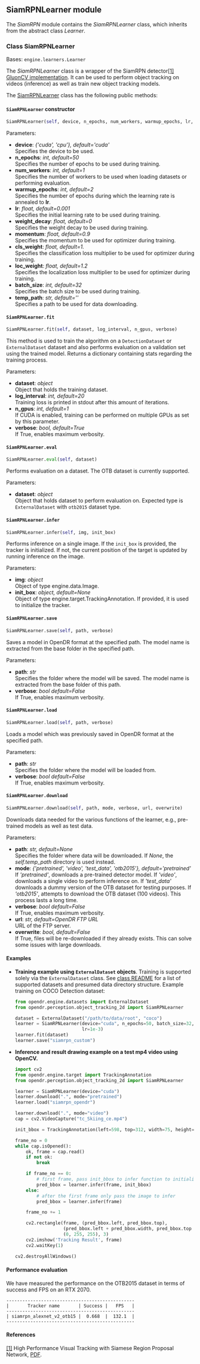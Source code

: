 ## SiamRPNLearner module

The *SiamRPN* module contains the *SiamRPNLearner* class, which inherits from the abstract class *Learner*.

### Class SiamRPNLearner
Bases: `engine.learners.Learner`

The *SiamRPNLearner* class is a wrapper of the SiamRPN detector[[1]](#siamrpn-1)
[GluonCV implementation](https://github.com/dmlc/gluon-cv/tree/master/gluoncv/model_zoo/siamrpn).
It can be used to perform object tracking on videos (inference) as well as train new object tracking models.

The [SiamRPNLearner](/src/opendr/perception/object_tracking_2d/siamrpn/siamrpn_learner.py) class has the following public methods:

#### `SiamRPNLearner` constructor
```python
SiamRPNLearner(self, device, n_epochs, num_workers, warmup_epochs, lr, weight_decay, momentum, cls_weight, loc_weight, batch_size, temp_path)
```

Parameters:

- **device**: *{'cuda', 'cpu'}, default='cuda'*\
  Specifies the device to be used.
- **n_epochs**: *int, default=50*\
  Specifies the number of epochs to be used during training.
- **num_workers**: *int, default=1*\
  Specifies the number of workers to be used when loading datasets or performing evaluation.
- **warmup_epochs**: *int, default=2*\
  Specifies the number of epochs during which the learning rate is annealed to **lr**.
- **lr**: *float, default=0.001*\
  Specifies the initial learning rate to be used during training.
- **weight_decay**: *float, default=0*\
  Specifies the weight decay to be used during training.
- **momentum**: *float, default=0.9*\
  Specifies the momentum to be used for optimizer during training.
- **cls_weight**: *float, default=1.*\
  Specifies the classification loss multiplier to be used for optimizer during training.
- **loc_weight**: *float, default=1.2*\
  Specifies the localization loss multiplier to be used for optimizer during training.
- **batch_size**: *int, default=32*\
  Specifies the batch size to be used during training.
- **temp_path**: *str, default=''*\
  Specifies a path to be used for data downloading.


#### `SiamRPNLearner.fit`
```python
SiamRPNLearner.fit(self, dataset, log_interval, n_gpus, verbose)
```

This method is used to train the algorithm on a `DetectionDataset` or `ExternalDataset` dataset and also performs evaluation on a validation set using the trained model.
Returns a dictionary containing stats regarding the training process.

Parameters:

- **dataset**: *object*\
  Object that holds the training dataset.
- **log_interval**: *int, default=20*\
  Training loss is printed in stdout after this amount of iterations.
- **n_gpus**: *int, default=1*\
  If CUDA is enabled, training can be performed on multiple GPUs as set by this parameter.
- **verbose**: *bool, default=True*\
  If True, enables maximum verbosity.

#### `SiamRPNLearner.eval`
```python
SiamRPNLearner.eval(self, dataset)
```

Performs evaluation on a dataset. The OTB dataset is currently supported.

Parameters:

- **dataset**: *object*\
  Object that holds dataset to perform evaluation on.
  Expected type is `ExternalDataset` with `otb2015` dataset type.

#### `SiamRPNLearner.infer`
```python
SiamRPNLearner.infer(self, img, init_box)
```

Performs inference on a single image.
If the `init_box` is provided, the tracker is initialized.
If not, the current position of the target is updated by running inference on the image.

Parameters:

- **img**: *object*\
  Object of type engine.data.Image.
- **init_box**: *object, default=None*\
  Object of type engine.target.TrackingAnnotation.
  If provided, it is used to initialize the tracker.

#### `SiamRPNLearner.save`
```python
SiamRPNLearner.save(self, path, verbose)
```

Saves a model in OpenDR format at the specified path.
The model name is extracted from the base folder in the specified path.

Parameters:

- **path**: *str*\
  Specifies the folder where the model will be saved.
  The model name is extracted from the base folder of this path.
- **verbose**: *bool default=False*\
  If True, enables maximum verbosity.

#### `SiamRPNLearner.load`
```python
SiamRPNLearner.load(self, path, verbose)
```

Loads a model which was previously saved in OpenDR format at the specified path.

Parameters:

- **path**: *str*\
  Specifies the folder where the model will be loaded from.
- **verbose**: *bool default=False*\
  If True, enables maximum verbosity.

#### `SiamRPNLearner.download`
```python
SiamRPNLearner.download(self, path, mode, verbose, url, overwrite)
```

Downloads data needed for the various functions of the learner, e.g., pre-trained models as well as test data.

Parameters:

- **path**: *str, default=None*\
  Specifies the folder where data will be downloaded.
  If *None*, the *self.temp_path* directory is used instead.
- **mode**: *{'pretrained', 'video', 'test_data', 'otb2015'}, default='pretrained'*\
  If *'pretrained'*, downloads a pre-trained detector model.
  If *'video'*, downloads a single video to perform inference on.
  If *'test_data'* downloads a dummy version of the OTB dataset for testing purposes.
  If *'otb2015'*, attempts to download the OTB dataset (100 videos).
  This process lasts a long time.
- **verbose**: *bool default=False*\
  If True, enables maximum verbosity.
- **url**: *str, default=OpenDR FTP URL*\
  URL of the FTP server.
- **overwrite**: *bool, default=False*\
  If True, files will be re-downloaded if they already exists.
  This can solve some issues with large downloads.

#### Examples

* **Training example using `ExternalDataset` objects**.
  Training is supported solely via the `ExternalDataset` class.
  See [class README](/src/opendr/perception/object_tracking_2d/siamrpn/README.md) for a list of supported datasets and presumed data directory structure.
  Example training on COCO Detection dataset:
  ```python
  from opendr.engine.datasets import ExternalDataset
  from opendr.perception.object_tracking_2d import SiamRPNLearner

  dataset = ExternalDataset("/path/to/data/root", "coco")
  learner = SiamRPNLearner(device="cuda", n_epochs=50, batch_size=32,
                           lr=1e-3)
  learner.fit(dataset)
  learner.save("siamrpn_custom")
  ```

* **Inference and result drawing example on a test mp4 video using OpenCV.**
  ```python
  import cv2
  from opendr.engine.target import TrackingAnnotation
  from opendr.perception.object_tracking_2d import SiamRPNLearner

  learner = SiamRPNLearner(device="cuda")
  learner.download(".", mode="pretrained")
  learner.load("siamrpn_opendr")

  learner.download(".", mode="video")
  cap = cv2.VideoCapture("tc_Skiing_ce.mp4")

  init_bbox = TrackingAnnotation(left=598, top=312, width=75, height=200, name=0, id=0)

  frame_no = 0
  while cap.isOpened():
      ok, frame = cap.read()
      if not ok:
          break

      if frame_no == 0:
          # first frame, pass init_bbox to infer function to initialize the tracker
          pred_bbox = learner.infer(frame, init_bbox)
      else:
          # after the first frame only pass the image to infer
          pred_bbox = learner.infer(frame)

      frame_no += 1

      cv2.rectangle(frame, (pred_bbox.left, pred_bbox.top),
                    (pred_bbox.left + pred_bbox.width, pred_bbox.top + pred_bbox.height),
                    (0, 255, 255), 3)
      cv2.imshow('Tracking Result', frame)
      cv2.waitKey(1)

  cv2.destroyAllWindows()
  ```


#### Performance evaluation

We have measured the performance on the OTB2015 dataset in terms of success and FPS on an RTX 2070.
```
------------------------------------------------
|       Tracker name       | Success |   FPS   |
------------------------------------------------
| siamrpn_alexnet_v2_otb15 |  0.668  |  132.1  |
------------------------------------------------
```

#### References
<a name="siamrpn-1" href="https://openaccess.thecvf.com/content_cvpr_2018/papers/Li_High_Performance_Visual_CVPR_2018_paper.pdf">[1]</a>
High Performance Visual Tracking with Siamese Region Proposal Network,
[PDF](https://openaccess.thecvf.com/content_cvpr_2018/papers/Li_High_Performance_Visual_CVPR_2018_paper.pdf).
